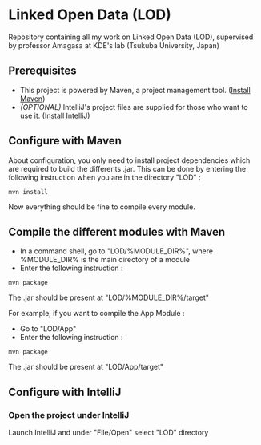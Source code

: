 # Linked Open Data (LOD)
Repository containing all my work on Linked Open Data (LOD), supervised by professor Amagasa at KDE's lab (Tsukuba University, Japan)

## Prerequisites
* This project is powered by Maven, a project management tool. ([Install Maven](http://maven.apache.org/guides/getting-started/maven-in-five-minutes.html))
* *(OPTIONAL)* IntelliJ's project files are supplied for those who want to use it. ([Install IntelliJ](https://www.jetbrains.com/idea/download/))

## Configure with Maven
About configuration, you only need to install project dependencies which are required to build the differents .jar.
This can be done by entering the following instruction when you are in the directory "LOD" :
```
mvn install
```
Now everything should be fine to compile every module.

## Compile the different modules with Maven

* In a command shell, go to "LOD/%MODULE_DIR%", where %MODULE_DIR% is the main directory of a module
* Enter the following instruction :
```
mvn package
```
The .jar should be present at "LOD/%MODULE_DIR%/target"

For example, if you want to compile the App Module :
* Go to "LOD/App"
* Enter the following instruction :
```
mvn package
```
The .jar should be present at "LOD/App/target"

## Configure with IntelliJ

### Open the project under IntelliJ
Launch IntelliJ and under "File/Open" select "LOD" directory
